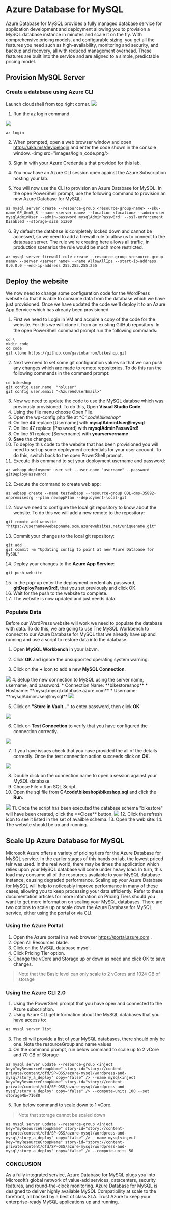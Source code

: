 # Azure Database for MySQL

Azure Database for MySQL provides a fully managed database service for application development and deployment allowing you to provision a MySQL database instance in minutes and scale it on the fly. With comprehensive pricing models, and configurable sizing, you get all the features you need such as high-availability, monitoring and security, and backup and recovery, all with reduced management overhead. These features are built into the service and are aligned to a simple, predictable pricing model.

## Provision MySQL Server

### Create a database using Azure CLI
Launch cloudshell from top right corner.
<img src="images/cloud_shell.png"/>

1. Run the az login command.
<img src="images/az_login_link.png"/>

```
az login
```
2.	When prompted, open a web browser window and open <copy>https://aka.ms/devicelogin </copy> and enter the code shown in the console window.
<img src="images/login_code.png/>

3.	Sign in with your Azure Credentials that provided for this lab.
4.	You now have an Azure CLI session open against the Azure Subscription hosting your lab.
5.	You will now use the CLI to provision an Azure Database for MySQL. In the open PowerShell prompt, use the following command to provision an new Azure Database for MySQL:
```
az mysql server create --resource-group <resource-group-name> --sku-name GP_Gen5_8 --name <server name> --location <location> --admin-user mysqlAdminUser --admin-password mysqlAdminPassw0rd! --ssl-enforcement Disabled --storage-size 51200
```

6.	By default the database is completely locked down and cannot be accessed, so we need to add a firewall rule to allow us to connect to the database server. The rule we're creating here allows all traffic, in production scenarios the rule would be much more restricted.
```
az mysql server firewall-rule create --resource-group <resource-group-name> --server <server name> --name AllowAllIps --start-ip-address 0.0.0.0 --end-ip-address 255.255.255.255
```

## Deploy the website

We now need to change some configuration code for the WordPress website so that it is able to consume data from the database which we have just provisioned. Once we have updated the code we'll deploy it to an Azure App Service which has already been provisioned.

1.	First we need to Login in VM and acquire a copy of the code for the website. For this we will clone it from an existing GitHub repository. In the open PowerShell command prompt run the following commands:
```
cd \
mkdir code 
cd code
git clone https://github.com/gavinbarron/bikeshop.git 
```
2.	Next we need to set some git configuration values so that we can push any changes which are made to remote repositories. To do this run the following commands in the command prompt:
```
cd bikeshop
git config user.name  "holuser"
git config user.email "<AzureAdUserEmail>"
```
3.	Now we need to update the code to use the MySQL databse which was previously provisioned. To do this, Open **Visual Studio Code**.
4.	Using the file menu choose Open File.
5.	Open the wp-config.php file at **C:\code\bikeshop\**
6.	On line 44 replace [Username] with **mysqlAdminUser@mysql**
7.	On line 47 replace [Password] with **mysqlAdminPassw0rd!**
8.	On line 51 replace [Servername] with **yourservername**
9.	**Save** the changes.
10.	To deploy this code to the website that has been provisioned you will need to set up some deployment credentials for your user account. To do this, switch back to the open PowerShell prompt.
11.	Execute this command to set your deployment username and password:
```
az webapp deployment user set --user-name "username" --password gitDeployPassw0rd!
```

12. Execute the command to create web app:
```
az webapp create --name testwebapp --resource-group ODL-dms-35892-onpremisesrg --plan newappPlan --deployment-local-git
```
12.	Now we need to configure the local git repository to know about the website. To do this we will add a new remote to the repository:
```
git remote add website "https://username@webappname.scm.azurewebsites.net/uniquename.git"
```
13.	Commit your changes to the local git repository:
```
git add . 
git commit -m "Updating config to point at new Azure Database for MySQL"
```
14.	Deploy your changes to the **Azure App Service**:
``` 
git push website
```
15.	In the pop-up enter the deployment credentials password, **<copy>gitDeployPassw0rd!</copy>**, that you set previously and click OK. 
16.	Wait for the push to the website to complete.
17.	The website is now updated and just needs data.

### Populate Data

Before our WordPress website will work we need to populate the database with data. To do this, we are going to use The MySQL Workbench to connect to our Azure Database for MySQL that we already have up and running and use a script to restore data into the database.

1.	Open **MySQL Workbench** in your labvm.

2.	Click **OK** and ignore the unsupported operating system warning.
3.	Click on the **+** icon to add a new **MySQL Connection**.
<img src="images/mysql_workbench.png"/>
4.	Setup the new connection to MySQL using the server name, username, and password.
* Connection Name: **<copy>bikestoreshop</copy>**
* Hostname: **<copy>mysql<inject key="myResourceGroupName" story-id="story://content-private/content/dfd/SP-OSS/azure-mysql/wordpress-and-mysql/story_a_deploy" copy="false" />.mysql.database.azure.com</copy>**
* Username: **<copy>mysqlAdminUser@mysql<inject key="myResourceGroupName" story-id="story://content-private/content/dfd/SP-OSS/azure-mysql/wordpress-and-mysql/story_a_deploy" copy="false" /></copy>**
<img src="images/new_connection.png"/>

5.	Click on **"Store in Vault..."** to enter password, then click **OK**.
<img src="images/paasword.png"/>

6.	Click on **Test Connection** to verify that you have configured the connection correctly.
<img src="images/test_connection.png"/>

7. If you have issues check that you have provided the all of the details correctly. Once the test connection action succeeds click on **OK**.
<img src="images/Click_ok.png">

8.	Double click on the connection name to open a session against your MySQL database.
9.	Choose File > Run SQL Script. 
10.	Open the sql file from **C:\code\bikeshop\bikeshop.sql** and click the **Run**.
<img src="images/Click_run.png">
11.	Once the script has been executed the database schema "bikestore" will have been created, click the **Close** button.
<img src="images/Click_close.png">
12.	Click the refresh icon to see it listed in the set of availble schema.
13.	Open the web site: <inject key="webSiteUrl" story-id="story://content-private/content/dfd/SP-OSS/azure-mysql/wordpress-and-mysql/story_a_deploy" />
14.	The website should be up and running.

## Scale Up Azure Database for MySQL

Microsoft Azure offers a variety of pricing tiers for the Azure Database for MySQL service. In the earlier stages of this hands on lab, the lowest priced teir was used. In the real world, there may be times the application which relies upon your MySQL database will come under heavy load. In turn, this load may consume all of the resources available to your MySQL database instance, causing degraded performance. Scaling up your Azure Database for MySQL will help to noticeably improve performance in many of these cases, allowing you to keep processing your data efficiently.
Refer to these documentation articles for more infomation on Pricing Tiers should you want to get more information on scaling your MySQL databases.
There are two options to scale up or scale down the Azure Database for MySQL service, either using the portal or via CLI.

### Using the Azure Portal
1.	Open the Azure portal in a web browser <copy>https://portal.azure.com </copy>.
2.	Open All Resources blade.
3.	Click on the MySQL database mysql<inject key="myResourceGroupName" story-id="story://content-private/content/dfd/SP-OSS/azure-mysql/wordpress-and-mysql/story_a_deploy" copy="false" />.
4.	Click Pricing Tier option.
5.	Change the vCore and Storage up or down as need and click OK to save changes.

   >Note that the Basic level can only scale to 2 vCores and 1024 GB of storage

### Using the Azure CLI 2.0
1.	Using the PowerShell prompt that you have open and connected to the Azure subscription.
2.	Using Azure CLI get information about the MySQL databases that you have access to:
```
az mysql server list
```
3.	The cli will provide a list of your MySQL databases, there should only be one. Note the resourceGroup and name values 
4.	On the command prompt, run below command to scale up to 2 vCore and 70 GB of Storage
```
az mysql server update --resource-group <inject key="myResourceGroupName" story-id="story://content-private/content/dfd/SP-OSS/azure-mysql/wordpress-and-mysql/story_a_deploy" copy="false" /> --name mysql<inject key="myResourceGroupName" story-id="story://content-private/content/dfd/SP-OSS/azure-mysql/wordpress-and-mysql/story_a_deploy" copy="false" /> --compute-units 100 --set storageMb=71680
```
5.	Run below command to scale down to 1 vCore.

   >Note that storage cannot be scaled down
   
```
az mysql server update --resource-group <inject key="myResourceGroupName" story-id="story://content-private/content/dfd/SP-OSS/azure-mysql/wordpress-and-mysql/story_a_deploy" copy="false" /> --name mysql<inject key="myResourceGroupName" story-id="story://content-private/content/dfd/SP-OSS/azure-mysql/wordpress-and-mysql/story_a_deploy" copy="false" /> --compute-units 50
```

### CONCLUSION
As a fully integrated service, Azure Database for MySQL plugs you into Microsoft’s global network of value-add services, datacenters, security features, and round-the-clock monitoring. Azure Database for MySQL is designed to deliver highly available MySQL Compatibility at scale to the forefront, all backed by a best of class SLA. Trust Azure to keep your enterprise-ready MySQL applications up and running.
